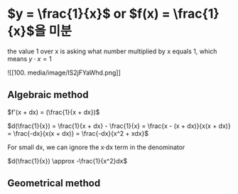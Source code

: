 # $y = \frac{1}{x}$ or $f(x) = \frac{1}{x}$을 미분

the value 1 over x is asking what number multiplied by x equals 1, which means $y \cdot x = 1$

![[100. media/image/IS2jFYaWhd.png]]

## Algebraic method

$f'(x + dx) = (\frac{1}{x + dx})$

$d(\frac{1}{x}) = \frac{1}{x + dx} - \frac{1}{x} = \frac{x - (x + dx)}{x(x + dx)} = \frac{-dx}{x(x + dx)} = \frac{-dx}{x^2 + xdx}$

For small dx, we can ignore the x·dx term in the denominator

$d(\frac{1}{x}) \approx -\frac{1}{x^2}dx$

## Geometrical method
